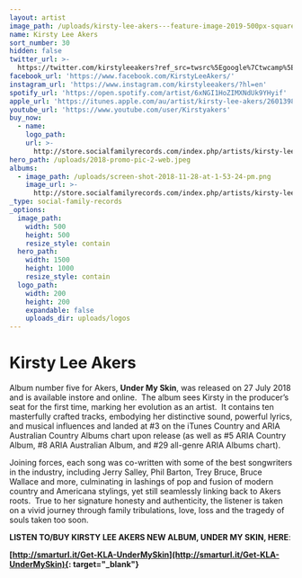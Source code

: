 ```yaml
---
layout: artist
image_path: /uploads/kirsty-lee-akers---feature-image-2019-500px-square.jpg
name: Kirsty Lee Akers
sort_number: 30
hidden: false
twitter_url: >-
  https://twitter.com/kirstyleeakers?ref_src=twsrc%5Egoogle%7Ctwcamp%5Eserp%7Ctwgr%5Eauthor
facebook_url: 'https://www.facebook.com/KirstyLeeAkers/'
instagram_url: 'https://www.instagram.com/kirstyleeakers/?hl=en'
spotify_url: 'https://open.spotify.com/artist/6xNGI1HoZIMXNdUk9YHyif'
apple_url: 'https://itunes.apple.com/au/artist/kirsty-lee-akers/260139835'
youtube_url: 'https://www.youtube.com/user/Kirstyakers'
buy_now:
  - name:
    logo_path:
    url: >-
      http://store.socialfamilyrecords.com/index.php/artists/kirsty-lee-akers.html
hero_path: /uploads/2018-promo-pic-2-web.jpeg
albums:
  - image_path: /uploads/screen-shot-2018-11-28-at-1-53-24-pm.png
    image_url: >-
      http://store.socialfamilyrecords.com/index.php/artists/kirsty-lee-akers.html
_type: social-family-records
_options:
  image_path:
    width: 500
    height: 500
    resize_style: contain
  hero_path:
    width: 1500
    height: 1000
    resize_style: contain
  logo_path:
    width: 200
    height: 200
    expandable: false
    uploads_dir: uploads/logos
---
```


# Kirsty Lee Akers

Album number five for Akers, **Under My Skin**, was released on 27 July 2018 and is available instore and online.&nbsp; The album sees Kirsty in the producer’s seat for the first time, marking her evolution as an artist.&nbsp; It contains ten masterfully crafted tracks, embodying her distinctive sound, powerful lyrics, and musical influences and landed at \#3 on the iTunes Country and ARIA Australian Country Albums chart upon release (as well as \#5 ARIA Country Album, \#8 ARIA Australian Album, and \#29 all-genre ARIA Albums chart).

Joining forces, each song was co-written with some of the best songwriters in the industry, including Jerry Salley, Phil Barton, Trey Bruce, Bruce Wallace and more, culminating in lashings of pop and fusion of modern country and Americana stylings, yet still seamlessly linking back to Akers roots.&nbsp; True to her signature honesty and authenticity, the listener is taken on a vivid journey through family tribulations, love, loss and the tragedy of souls taken too soon.&nbsp;

**LISTEN TO/BUY KIRSTY LEE AKERS NEW ALBUM, UNDER MY SKIN, HERE**\:

**[http://smarturl.it/Get-KLA-UnderMySkin](http://smarturl.it/Get-KLA-UnderMySkin){: target="_blank"}**